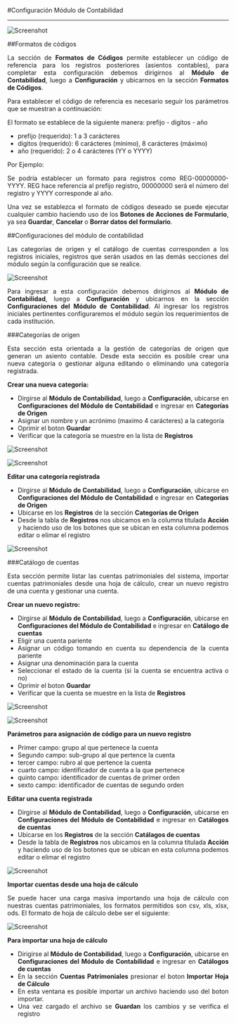 #Configuración Módulo de Contabilidad
*************************************
<div style="text-align: justify;" >

![Screenshot](../img/logokavac.png#imagen)

##Formatos de códigos 

La sección de **Formatos de Códigos** permite establecer un código de referencia para los registros posteriores (asientos contables), para completar esta configuración debemos dirigirnos al **Módulo de Contabilidad**, luego a **Configuración** y ubicarnos en la sección **Formatos de Códigos**.   

Para establecer el código de referencia es necesario seguir los parámetros que se muestran a continuación:  

El formato se establece de la siguiente manera: prefijo - digitos - año

- prefijo (requerido): 1 a 3 carácteres
- digitos (requerido): 6 carácteres (mínimo), 8 carácteres (máximo)
- año (requerido): 2 o 4 carácteres (YY o YYYY)

Por Ejemplo:

Se podría establecer un formato para registros como REG-00000000-YYYY. REG hace referencia al prefijo registro, 00000000 será el número del registro y YYYY corresponde al año. 

Una vez se establezca el formato de códigos deseado se puede ejecutar cualquier cambio haciendo uso de los **Botones de Acciones de Formulario**, ya sea **Guardar**, **Cancelar** o **Borrar datos del formulario**.    

##Configuraciones del módulo de contabilidad

Las categorías de origen y el catálogo de cuentas corresponden a los registros iniciales, registros que serán usados en las demás secciones del módulo según la configuración que se realice. 

![Screenshot](../img/configuracion_contabilidad.png)

Para ingresar a esta configuración debemos dirigirnos al **Módulo de Contabilidad**, luego a **Configuración** y ubicarnos en la sección **Configuraciones del Módulo de Contabilidad**.  Al ingresar los registros iniciales pertinentes configuraremos el módulo según los requerimientos de cada institución.  

###Categorías de origen 

Esta sección esta orientada a la gestión de categorías de origen que generan un asiento contable.  Desde esta sección es posible crear una nueva categoría o gestionar alguna editando o eliminando una categoría registrada.

**Crear una nueva categoría:** 

- Dirgirse al **Módulo de Contabilidad**, luego a **Configuración**, ubicarse en **Configuraciones del Módulo de Contabilidad** e ingresar en **Categorías de Origen**
- Asignar un nombre y un acrónimo (maximo 4 carácteres) a la categoría
- Oprimir el boton **Guardar**
- Verificar que la categoría se muestre en la lista de **Registros** 

![Screenshot](../img/categorias.png)

![Screenshot](../img/registros_categorias.png)


**Editar una categoría registrada** 

- Dirgirse al **Módulo de Contabilidad**, luego a **Configuración**, ubicarse en **Configuraciones del Módulo de Contabilidad** e ingresar en **Categorías de Origen**
- Ubicarse en los **Registros** de la sección **Categorías de Origen** 
- Desde la tabla de **Registros** nos ubicamos en la columna titulada **Acción** y haciendo uso de los botones que se ubican en esta columna podemos editar o elimar el registro

![Screenshot](../img/registros_categorias.png)

###Catálogo de cuentas

Esta sección permite listar las cuentas patrimoniales del sistema, importar cuentas patrimoniales desde una hoja de cálculo, crear un nuevo registro de una cuenta y gestionar una cuenta. 

**Crear un nuevo registro:**

- Dirgirse al **Módulo de Contabilidad**, luego a **Configuración**, ubicarse en **Configuraciones del Módulo de Contabilidad** e ingresar en **Catálogo de cuentas**
- Eligir una cuenta pariente
- Asignar un código tomando en cuenta su dependencia de la cuenta pariente 
- Asignar una denominación para la cuenta 
- Seleccionar el estado de la cuenta (si la cuenta se encuentra activa o no)
- Oprimir el boton **Guardar**
- Verificar que la cuenta se muestre en la lista de **Registros**


![Screenshot](../img/registro_cuentas.png)

![Screenshot](../img/registros_patrimoniales.png)

**Parámetros para asignación de código para un nuevo registro**

- Primer campo: grupo al que pertenece la cuenta
- Segundo campo: sub-grupo al que pertence la cuenta 
- tercer campo: rubro al que pertence la cuenta 
- cuarto campo: identificador de cuenta a la que pertenece
- quinto campo: identificador de cuentas de primer orden 
- sexto campo: identificador de cuentas de segundo orden

**Editar una cuenta registrada**

- Dirgirse al **Módulo de Contabilidad**, luego a **Configuración**, ubicarse en **Configuraciones del Módulo de Contabilidad** e ingresar en **Catálogos de cuentas**
- Ubicarse en los **Registros** de la sección **Catálagos de cuentas**
- Desde la tabla de **Registros** nos ubicamos en la columna titulada **Acción** y haciendo uso de los botones que se ubican en esta columna podemos editar o elimar el registro

![Screenshot](../img/registros_patrimoniales.png)

**Importar cuentas desde una hoja de cálculo**

Se puede hacer una carga masiva importando una hoja de cálculo con nuestras cuentas patrimoniales, los formatos permitidos son csv, xls, xlsx, ods. El formato de hoja de cálculo debe ser el siguiente:

![Screenshot](../img/importacion_cuentas.png)

**Para importar una hoja de cálculo** 

- Dirigirse al **Módulo de Contabilidad**, luego a **Configuración**, ubicarse en **Configuraciones del Módulo de Contabilidad** e ingresar en **Catálogos de cuentas**
- En la sección **Cuentas Patrimoniales** presionar el boton **Importar Hoja de Cálculo**
- En esta ventana es posible importar un archivo haciendo uso del boton importar.
- Una vez cargado el archivo se **Guardan** los cambios y se verifica el registro


</div>